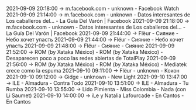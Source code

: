 2021-09-09 20:18:00 -> m.facebook.com - unknown - Facebook Watch
2021-09-09 21:14:00 -> m.facebook.com - unknown - Datos interesantes de Los caballeros del... - La Guía Del Varón | Facebook
2021-09-09 21:18:00 -> m.facebook.com - unknown - Datos interesantes de Los caballeros del... - La Guía Del Varón | Facebook
2021-09-09 21:44:00 -> Flёur - Сияние - Небо хочет упасть
2021-09-09 21:44:00 -> Flёur - Сияние - Небо хочет упасть
2021-09-09 21:48:00 -> Flёur - Сияние - Сияние
2021-09-09 21:52:00 -> ROM (by Xataka México) - ROM (by Xataka México) - Desaparecen poco a poco las redes abiertas de TotalPlay
2021-09-09 21:56:00 -> ROM (by Xataka México) - ROM (by Xataka México) - Mediatek crece como la espuma
2021-09-10 09:11:00 -> Flёur - unknown - Кокон
2021-09-10 09:12:00 -> Gidge - unknown - New Light
2021-09-10 13:47:00 -> ILE - Almadura - Contra Todo
2021-09-10 13:51:00 -> ILE - Almadura - Tu Rumba
2021-09-10 13:55:00 -> Lido Pimienta - Miss Colombia - Nada (con Li Saumet)
2021-09-10 14:00:00 -> iLe y Natalia Lafourcade - En Cantos - En Cantos
